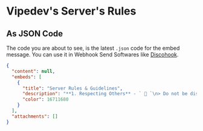 # Vipedev's Server's Rules

## As JSON Code

The code you are about to see, is the latest ` .json ` code for the embed message. You can use it in Webhook Send Softwares like [Discohook](https://discohook.org).

```json
{
  "content": null,
  "embeds": [
    {
      "title": "Server Rules & Guidelines",
      "description": "**1. Respecting Others** - ` 🤝 `\n> Do not be disrespectful on other members in here. It means do not mention anyone if they say so, do not spam or send them direct messages, if it is against their will.\n\n**2. Behavior** - ` ✅ `\n> Do not swear on the channels. Swearing is anything including harassing or inappropriate, insulting or racist words. Like F -Word or the N -Word.\n\n**3. Channel Usage** - ` #️⃣ `\n> Do not use channels wrong. The channels here are meant for chatting with appropriate behaver. It means you must follow every single rule above, or mentioned in Vipedev's Documents repository.\n\n**4. Mentions** - ` *️⃣ ` \n> Do not mention anyone without permission! Not users or not bots, not staff team or not even roles.\n\n```diff\n- ! IMPORTANT ! -\n```\n\n__**Discord moderator's are allowed to punish you even if you didn't break any rule above! Just use your common sense to keep going on!**__",
      "color": 16711680
    }
  ],
  "attachments": []
}
```
